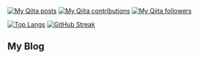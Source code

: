 
[![My Qiita posts](https://qiita-badge.apiapi.app/s/taniguchi-kyoichi/posts.svg)](http://qiita.com/mikkame)
[![My Qiita contributions](https://qiita-badge.apiapi.app/s/taniguchi-kyoichi/contributions.svg)](http://qiita.com/mikkame)
[![My Qiita followers](https://qiita-badge.apiapi.app/s/taniguchi-kyoichi/followers.svg)](http://qiita.com/mikkame)


[![Top Langs](https://github-readme-stats.vercel.app/api/top-langs/?username=kyoichi-taniguchi&theme=dracula)](https://github.com/anuraghazra/github-readme-stats)
[![GitHub Streak](http://github-readme-streak-stats.herokuapp.com?user=kyoichi-taniguchi&theme=dracula&hide_border=true)](https://git.io/streak-stats)

## My Blog
<!-- BLOGPOSTS:START -->
<!-- BLOGPOSTS:END -->
